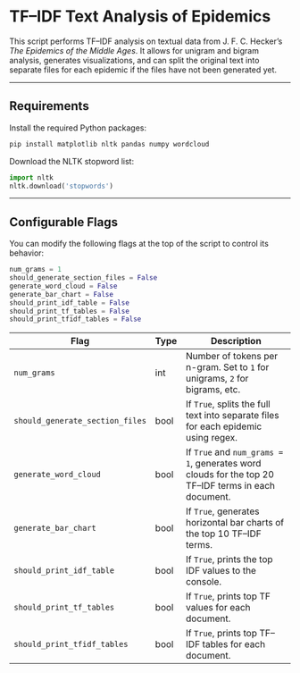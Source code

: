 # TF–IDF Text Analysis of Epidemics

This script performs TF–IDF analysis on textual data from J. F. C. Hecker’s *The Epidemics of the Middle Ages*. It allows for unigram and bigram analysis, generates visualizations, and can split the original text into separate files for each epidemic if the files have not been generated yet.

---

## Requirements

Install the required Python packages:

```bash
pip install matplotlib nltk pandas numpy wordcloud
```

Download the NLTK stopword list:

```python
import nltk
nltk.download('stopwords')
```

---

## Configurable Flags

You can modify the following flags at the top of the script to control its behavior:

```python
num_grams = 1
should_generate_section_files = False
generate_word_cloud = False
generate_bar_chart = False
should_print_idf_table = False
should_print_tf_tables = False
should_print_tfidf_tables = False
```

| Flag                           | Type  | Description                                                                                        |
|--------------------------------|-------|----------------------------------------------------------------------------------------------------|
| `num_grams`                    | int   | Number of tokens per n-gram. Set to `1` for unigrams, `2` for bigrams, etc.                        |
| `should_generate_section_files`| bool  | If `True`, splits the full text into separate files for each epidemic using regex.                 |
| `generate_word_cloud`          | bool  | If `True` and `num_grams = 1`, generates word clouds for the top 20 TF–IDF terms in each document. |
| `generate_bar_chart`           | bool  | If `True`, generates horizontal bar charts of the top 10 TF–IDF terms.                             |
| `should_print_idf_table`       | bool  | If `True`, prints the top IDF values to the console.                                               |
| `should_print_tf_tables`       | bool  | If `True`, prints top TF values for each document.                                                 |
| `should_print_tfidf_tables`    | bool  | If `True`, prints top TF–IDF tables for each document.                                             |
